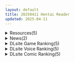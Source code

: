 ```yaml
---
layout: default
title: 20250411 Hentai Reader
updated: 2025-04-11
---
```


<details class='content-parent'>
<summary>
Resources(5)
</summary>
<details class='content-child'>
<summary>
<span class='rss-title'> [P站ID=12212301][沐雪Arayuki] Patreon 合集至25.3 [2.5GB] </span> <a class='rss-link' href='https://gmgard.com/gm129018' target='_blank'>&nbsp;</a>
<div class='rss-published'> 🕛 20250410 20:24:07</div>
</summary>
<img src="https://static.gmgard.us/Images/upload/1364110424074166.jpg" /><br /><p>之前的合集更新了，新的符玄那套是真好看。更小了是因为神秘的压缩技术</p>
</details>
<details class='content-child'>
<summary>
<span class='rss-title'> 今天好热啊!我要吃大棒冰! </span> <a class='rss-link' href='https://gmgard.com/gm129016' target='_blank'>&nbsp;</a>
<div class='rss-published'> 🕛 20250410 17:16:08</div>
</summary>
<img src="https://static.gmgard.us/Images/upload/14279110101000476.jpg" /><br /><p>舔</p>
</details>
<details class='content-child'>
<summary>
<span class='rss-title'> 【R3636】[无修正][CreamCatGame] Erophone:Re / 涩情手机RE 官方中文版 V1.1.236 </span> <a class='rss-link' href='https://blog.reimu.net/archives/109316' target='_blank'>&nbsp;</a>
<div class='rss-published'> 🕛 20250410 08:00:58</div>
</summary>
今天应绅士请求发个【R2229】涩情手机的无修正全语音重置版，虽然色色质量高了不少但数量少了。游戏玩法跟原版一 &#8230; <a class="more-link" href="https://blog.reimu.net/archives/109316">继续阅读<span class="screen-reader-text">【R3636】[无修正][CreamCatGame] Erophone:Re / 涩情手机RE 官方中文版 V1.1.236</span></a>
</details>
<details class='content-child'>
<summary>
<span class='rss-title'> [AI汉化][RJ01355237][Starlit Sky]NTR休闲逃脱游戏 [NTR×カジュアル脱出ゲーム]COCUISM (PC+安卓) </span> <a class='rss-link' href='https://gmgard.com/gm129015' target='_blank'>&nbsp;</a>
<div class='rss-published'> 🕛 20250410 06:01:36</div>
</summary>
<img src="https://static.gmgard.us/Images/upload/62492101340314611.jpg" /><br /><p>游戏介绍：</p>
</details>
<details class='content-child'>
<summary>
<span class='rss-title'> 【S4803】[MELLOW] スカイコード / Sky Chord AI翻译版 </span> <a class='rss-link' href='https://blog.reimu.net/archives/109599' target='_blank'>&nbsp;</a>
<div class='rss-published'> 🕛 20250410 05:00:56</div>
</summary>
这作风评貌似很不好，2DFan里一堆骂的，不过VNDB那边的评分就还算正常，虽然2DFan的评分感觉就是图一乐 &#8230; <a class="more-link" href="https://blog.reimu.net/archives/109599">继续阅读<span class="screen-reader-text">【S4803】[MELLOW] スカイコード / Sky Chord AI翻译版</span></a>
</details>

</details>
<details class='content-parent'>
<summary>
News(2)
</summary>
<details class='content-child'>
<summary>
<span class='rss-title'> 《棕色塵埃2》推出活動PV「Full Moon」，緊身+屁股讓官方推文首日衝800萬觀看 </span> <a class='rss-link' href='https://www.4gamers.com.tw/news/detail/71182/browndust2-innocent-full-moon-pv' target='_blank'>&nbsp;</a>
<div class='rss-published'> 🕛 20250410 16:18:44</div>
</summary>
<img src="https://img.4gamers.com.tw/news-image/7674a567-697b-4903-976b-e2d0901d30ae.jpg"/>
這是人體彩繪還是瑜珈褲
</details>
<details class='content-child'>
<summary>
<span class='rss-title'> 品質不如預期，ILLUMINATION宣布《VR 女友》發售日再度延後 </span> <a class='rss-link' href='https://www.4gamers.com.tw/news/detail/71173/illumination-vr-konojo-delay-again' target='_blank'>&nbsp;</a>
<div class='rss-published'> 🕛 20250410 12:29:34</div>
</summary>
<img src="https://img.4gamers.com.tw/news-image/64638544-b3cc-485d-98cc-ac878f54f3c2.jpg"/>
再次
</details>

</details>
<details class='content-parent'>
<summary>
DLsite Game Ranking(5)
</summary>
<details class='content-child'>
<summary>
<span class='rss-title'> 淫堕の冒険者アンナ～最強の冒険者が底辺男の女になるまで～ [もりもり屋] </span> <a class='rss-link' href='https://www.dlsite.com/maniax/work/=/product_id/RJ01370291.html' target='_blank'>&nbsp;</a>
<div class='rss-published'> 🕛 20250411 13:16:58</div>
</summary>
<img src ="http://img.dlsite.jp/modpub/images2/work/doujin/RJ01371000/RJ01370291_img_main.jpg"/><br/>最強の爆乳ヒロインが無能の底辺男の女にされるRPG
</details>
<details class='content-child'>
<summary>
<span class='rss-title'> ひみつきちのヒミツ [闇文鳥] </span> <a class='rss-link' href='https://www.dlsite.com/maniax/work/=/product_id/RJ01355079.html' target='_blank'>&nbsp;</a>
<div class='rss-published'> 🕛 20250411 13:16:58</div>
</summary>
<img src ="http://img.dlsite.jp/modpub/images2/work/doujin/RJ01356000/RJ01355079_img_main.jpg"/><br/>小さな廃屋でおっきなおっぱいの女の子達とエッチするドットアニメーションおさわりSLG
</details>
<details class='content-child'>
<summary>
<span class='rss-title'> 404号室の性感マッサージ [シン・ギュラリティー] </span> <a class='rss-link' href='https://www.dlsite.com/maniax/work/=/product_id/RJ01356701.html' target='_blank'>&nbsp;</a>
<div class='rss-published'> 🕛 20250411 13:16:58</div>
</summary>
<img src ="http://img.dlsite.jp/modpub/images2/work/doujin/RJ01357000/RJ01356701_img_main.jpg"/><br/>マッサージ好き必見の3Dゲーム！凝り固まったバストをほぐし、悪いものが溜まった膣を中から柔らかくしてあげましょう。オイルを塗ってカラダをぬるぬるに…媚薬で全身気持ちよく…、届かないところは道具(?)を使ってほぐしていきましょう。さあ、あなたは今日から404号室のマッサージ師です。
</details>
<details class='content-child'>
<summary>
<span class='rss-title'> 淫紋憑きのマザー・アリシア [のうむ] </span> <a class='rss-link' href='https://www.dlsite.com/maniax/work/=/product_id/RJ01355493.html' target='_blank'>&nbsp;</a>
<div class='rss-published'> 🕛 20250411 13:16:58</div>
</summary>
<img src ="http://img.dlsite.jp/modpub/images2/work/doujin/RJ01356000/RJ01355493_img_main.jpg"/><br/>おばさん シスター 淫紋
</details>
<details class='content-child'>
<summary>
<span class='rss-title'> GranEnde:Saga [樋渡本舗] </span> <a class='rss-link' href='https://www.dlsite.com/maniax/work/=/product_id/RJ01364780.html' target='_blank'>&nbsp;</a>
<div class='rss-published'> 🕛 20250411 13:16:58</div>
</summary>
<img src ="http://img.dlsite.jp/modpub/images2/work/doujin/RJ01365000/RJ01364780_img_main.jpg"/><br/>ヒロイン達といちゃいちゃしたりHしたりするRPG
</details>

</details>
<details class='content-parent'>
<summary>
DLsite Voice Ranking(5)
</summary>
<details class='content-child'>
<summary>
<span class='rss-title'> ✅4/14まで早期限定特典✅【密着淫語囁き】催○おまんこコレクション ～絶対服従アイドルオナホハーレム～【KU100】 [失楽少女] </span> <a class='rss-link' href='https://www.dlsite.com/maniax/work/=/product_id/RJ01350314.html' target='_blank'>&nbsp;</a>
<div class='rss-published'> 🕛 20250411 13:16:59</div>
</summary>
<img src ="http://img.dlsite.jp/modpub/images2/work/doujin/RJ01351000/RJ01350314_img_main.jpg"/><br/>この世の全てのエッロ～いメスは、ぜ～んぶあなたの所有物…っ! 絶対服従アイドル催○オナホハーレム! CV.陽向葵ゅか様 浅木式様 秋野かえで様
</details>
<details class='content-child'>
<summary>
<span class='rss-title'> 絶対服従♡マゾ御用達いじわる後輩メンエス [いちのや] </span> <a class='rss-link' href='https://www.dlsite.com/maniax/work/=/product_id/RJ01368898.html' target='_blank'>&nbsp;</a>
<div class='rss-published'> 🕛 20250411 13:16:59</div>
</summary>
<img src ="http://img.dlsite.jp/modpub/images2/work/doujin/RJ01369000/RJ01368898_img_main.jpg"/><br/>理想を何でも叶えてくれるメンエス再び！「甘々にいじめてくれる後輩」がさらにパワーアップ♡ 女性優位、耳舐め、手コキ、射精我慢…じわじわと興奮を煽られ、弱点を執拗に責められてお店に内緒で裏オプ本番も…♡ CV:一之瀬りと
</details>
<details class='content-child'>
<summary>
<span class='rss-title'> 共犯関係2～兄さんは妹を見捨てるんですか?～【KU-100/小花衣こっこさん】 [チームランドセル] </span> <a class='rss-link' href='https://www.dlsite.com/maniax/work/=/product_id/RJ01359762.html' target='_blank'>&nbsp;</a>
<div class='rss-published'> 🕛 20250411 13:16:59</div>
</summary>
<img src ="http://img.dlsite.jp/modpub/images2/work/doujin/RJ01360000/RJ01359762_img_main.jpg"/><br/>セックスしないと眠れない体の妹と性の関係をやめたい?あなたの葛藤の物語。 実妹との純愛物語。
</details>
<details class='content-child'>
<summary>
<span class='rss-title'> ★4/24まで限定特典付き★妖艶な敵国尋問官のドスケベ乳首責め調教【わる～い政府の尋問官がスパイのショタをねっとり乳首責めして、売国奴のマゾ犬に調教する話】 [悪女名鑑(常世常闇所々)] </span> <a class='rss-link' href='https://www.dlsite.com/maniax/work/=/product_id/RJ01357279.html' target='_blank'>&nbsp;</a>
<div class='rss-published'> 🕛 20250411 13:16:59</div>
</summary>
<img src ="http://img.dlsite.jp/modpub/images2/work/doujin/RJ01358000/RJ01357279_img_main.jpg"/><br/>敵国尋問官がスパイのショタを乳首責めして、極秘の機密情報を吐かせるマゾ向けの話です。 敵国に捕らわれてしまった諜報員のショタ… 美しい尋問官のリリーにねっとりと乳首を意地悪されます… ショタは極秘の情報を吐いてしまうのでしょうか?  CV 大山チロル様
</details>
<details class='content-child'>
<summary>
<span class='rss-title'> ✅️10日間限定特典✅️【総キス回数1300回超え】クールダウナーな巨乳サキュバス女王様と甘やかし《オス煽り受精チン媚びラブキス》&《濃厚王様セックスで密着種付け》 [Otozock] </span> <a class='rss-link' href='https://www.dlsite.com/maniax/work/=/product_id/RJ01354264.html' target='_blank'>&nbsp;</a>
<div class='rss-published'> 🕛 20250411 13:16:59</div>
</summary>
<img src ="http://img.dlsite.jp/modpub/images2/work/doujin/RJ01355000/RJ01354264_img_main.jpg"/><br/>この世で貴方だけの景色【高貴で最強の魔族の女王(メス)をおちんぽにひざまずかせる絶景──】総キス回数1300回以上! 遮るもののないオスとメスだけのひたすらラブキス  × 慈しむような母性MAXイチャラブ甘々H × あなたのおちんぽ様にオス媚びお仕置きH 圧倒的強者の魔族の女王に蕩けさせられるような尽くされプレイ、チン媚び敗北雑魚メスプレイどちらも楽しめるラブラブイチャイチャ甘々トラック & 人間おちんぽ様でお仕置きトラック
</details>

</details>
<details class='content-parent'>
<summary>
DLsite Comic Ranking(5)
</summary>
<details class='content-child'>
<summary>
<span class='rss-title'> 戦隊レンジャーピンク～TS悪堕ち変身 [堕ち場] </span> <a class='rss-link' href='https://www.dlsite.com/maniax/work/=/product_id/RJ01364947.html' target='_blank'>&nbsp;</a>
<div class='rss-published'> 🕛 20250411 13:17:01</div>
</summary>
<img src ="http://img.dlsite.jp/modpub/images2/work/doujin/RJ01365000/RJ01364947_img_main.jpg"/><br/>おちんちんなんていらない♡
</details>
<details class='content-child'>
<summary>
<span class='rss-title'> ゲーマー同僚神崎さんが勝手に住み着いてエロく迫ってくるんだが?! [南浜屋] </span> <a class='rss-link' href='https://www.dlsite.com/maniax/work/=/product_id/RJ01191376.html' target='_blank'>&nbsp;</a>
<div class='rss-published'> 🕛 20250411 13:17:01</div>
</summary>
<img src ="http://img.dlsite.jp/modpub/images2/work/doujin/RJ01192000/RJ01191376_img_main.jpg"/><br/>ある日突然、同僚のゲーマー女子が勝手に住み着くようになって…。 一緒にゲームをして夜はセックス… 自分たちの関係はただのセフレなのだろうか? それとも…。
</details>
<details class='content-child'>
<summary>
<span class='rss-title'> 呪いの下着転生  ～ヒロインたちは触手下着に寄生されました～【コミカライズ版】 [聖華快楽書店] </span> <a class='rss-link' href='https://www.dlsite.com/maniax/work/=/product_id/RJ01350021.html' target='_blank'>&nbsp;</a>
<div class='rss-published'> 🕛 20250411 13:17:01</div>
</summary>
<img src ="http://img.dlsite.jp/modpub/images2/work/doujin/RJ01351000/RJ01350021_img_main.jpg"/><br/>触手下着に転生したので異世界美少女たちに寄生しまくって意のままに操ります。
</details>
<details class='content-child'>
<summary>
<span class='rss-title'> ヒロインちゃんと大きなおもちゃ [あめらふろーと] </span> <a class='rss-link' href='https://www.dlsite.com/maniax/work/=/product_id/RJ01372962.html' target='_blank'>&nbsp;</a>
<div class='rss-published'> 🕛 20250411 13:17:01</div>
</summary>
<img src ="http://img.dlsite.jp/modpub/images2/work/doujin/RJ01373000/RJ01372962_img_main.jpg"/><br/>拘束されたヒロインちゃんがエッチな機械に責められ続け、気持ちよくなってしまう設定のCG集です。
</details>
<details class='content-child'>
<summary>
<span class='rss-title'> なまオナホ先輩♡ ~ヤリたがりの先輩が後輩くんを煽ったらバッコバコに犯されてめちゃくちゃ射精される話~ [sumomo] </span> <a class='rss-link' href='https://www.dlsite.com/maniax/work/=/product_id/RJ01365103.html' target='_blank'>&nbsp;</a>
<div class='rss-published'> 🕛 20250411 13:17:01</div>
</summary>
<img src ="http://img.dlsite.jp/modpub/images2/work/doujin/RJ01366000/RJ01365103_img_main.jpg"/><br/>セックス大好きな低身長巨乳の先輩が後輩の男の子にオナホにされる漫画です
</details>

</details>
